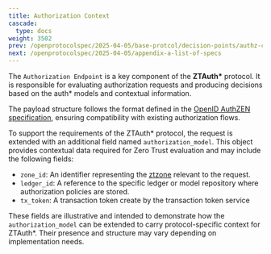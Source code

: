 ```yaml
---
title: Authorization Context
cascade:
  type: docs
weight: 3502
prev: /openprotocolspec/2025-04-05/base-protcol/decision-points/authz-check
next: /openprotocolspec/2025-04-05/appendix-a-list-of-specs
---
```


The `Authorization Endpoint` is a key component of the **ZTAuth\*** protocol. It is responsible for evaluating authorization requests and producing decisions based on the auth* models and contextual information.

The payload structure follows the format defined in the [OpenID AuthZEN specification](https://openid.net/specs/authorization-api-1_0-01.html), ensuring compatibility with existing authorization flows.

To support the requirements of the ZTAuth\* protocol, the request is extended with an additional field named `authorization_model`. This object provides contextual data required for Zero Trust evaluation and may include the following fields:

- `zone_id`: An identifier representing the [ztzone](/openprotocolspec/2025-04-05/base-protcol/domains-zones/#ztzone) relevant to the request.
- `ledger_id`: A reference to the specific ledger or model repository where authorization policies are stored.
- `tx_token`: A transaction token create by the transaction token service

These fields are illustrative and intended to demonstrate how the `authorization_model` can be extended to carry protocol-specific context for ZTAuth\*. Their presence and structure may vary depending on implementation needs.

